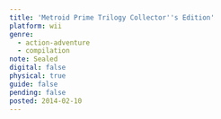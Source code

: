 ```yaml
---
title: 'Metroid Prime Trilogy Collector''s Edition'
platform: wii
genre:
  - action-adventure
  - compilation
note: Sealed
digital: false
physical: true
guide: false
pending: false
posted: 2014-02-10
---
```

